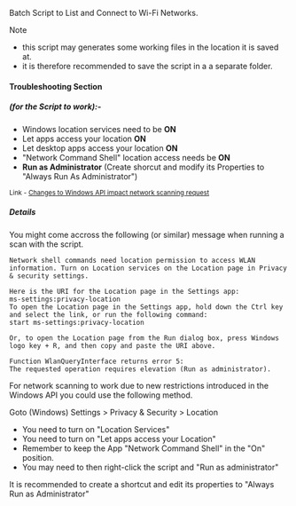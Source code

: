 Batch Script to List and Connect to Wi-Fi Networks.

> [!NOTE]
> + this script may generates some working files in the location it is saved at.
> + it is therefore recommended to save the script in a a separate folder.

#### Troubleshooting Section

##### (for the Script to work):-
+ Windows location services need to be <b>ON</b>
+ Let apps access your location <b>ON</b>
+ Let desktop apps access your location <b>ON</b>
+ "Network Command Shell" location access needs be <b>ON</b>
+ <b>Run as Administrator</b> (Create shorcut and modify its Properties to "Always Run As Administrator")

<SUP> Link - [Changes to Windows API impact network scanning request](https://learn.microsoft.com/en-us/windows/win32/nativewifi/wi-fi-access-location-changes)

##### Details

You might come accross the following (or similar) message when running a scan with the script.

```
Network shell commands need location permission to access WLAN information. Turn on Location services on the Location page in Privacy & security settings.

Here is the URI for the Location page in the Settings app:
ms-settings:privacy-location
To open the Location page in the Settings app, hold down the Ctrl key and select the link, or run the following command:
start ms-settings:privacy-location

Or, to open the Location page from the Run dialog box, press Windows logo key + R, and then copy and paste the URI above.

Function WlanQueryInterface returns error 5:
The requested operation requires elevation (Run as administrator).
```
For network scanning to work due to new restrictions introduced in the Windows API you could use the following method. 

Goto  (Windows) Settings > Privacy & Security > Location<br>
+ You need to turn on "Location Services"<br>
+ You need to turn on "Let apps access your Location"
+ Remember to keep the App "Network Command Shell" in the "On" position.
+ You may need to then right-click the script and "Run as administrator"

It is recommended to create a shortcut and edit its properties to "Always Run as Administrator"
